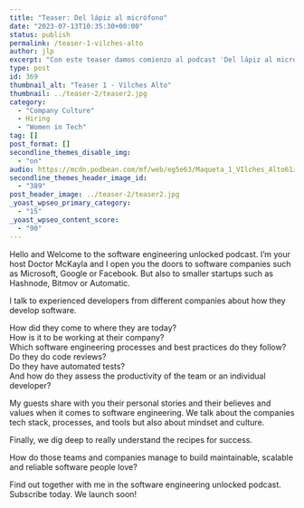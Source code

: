 ```yaml
---
title: "Teaser: Del lápiz al micrófono"
date: "2023-07-13T10:35:30+00:00"
status: publish
permalink: /teaser-1-vilches-alto
author: jlp
excerpt: "Con este teaser damos comienzo al podcast 'Del lápiz al micrófono: Escritura y podcast desde la montaña'"
type: post
id: 369
thumbnail_alt: "Teaser 1 - Vilches Alto"
thumbnail: ../teaser-2/teaser2.jpg
category:
  - "Company Culture"
  - Hiring
  - "Women in Tech"
tag: []
post_format: []
secondline_themes_disable_img:
  - "on"
audio: https://mcdn.podbean.com/mf/web/eg5e63/Maqueta_1_VIlches_Alto61zj4.mp3
secondline_themes_header_image_id:
  - "389"
post_header_image: ../teaser-2/teaser2.jpg
_yoast_wpseo_primary_category:
  - "15"
_yoast_wpseo_content_score:
  - "90"
---
```


Hello and Welcome to the software engineering unlocked podcast. I’m your host Doctor McKayla and I open you the doors to software companies such as Microsoft, Google or Facebook. But also to smaller startups such as Hashnode, Bitmov or Automatic.

I talk to experienced developers from different companies about how they develop software.

How did they come to where they are today?  
 How is it to be working at their company?  
 Which software engineering processes and best practices do they follow?  
 Do they do code reviews?  
 Do they have automated tests?  
 And how do they assess the productivity of the team or an individual developer?

My guests share with you their personal stories and their believes and values when it comes to software engineering. We talk about the companies tech stack, processes, and tools but also about mindset and culture.

Finally, we dig deep to really understand the recipes for success.

How do those teams and companies manage to build maintainable, scalable and reliable software people love?

Find out together with me in the software engineering unlocked podcast.  
Subscribe today. We launch soon!
